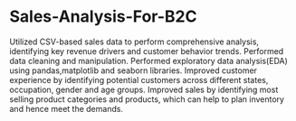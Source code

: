 # Sales-Analysis-For-B2C
Utilized CSV-based sales data to perform comprehensive analysis, identifying key revenue drivers and customer behavior trends.
Performed data cleaning and manipulation.
Performed exploratory data analysis(EDA) using pandas,matplotlib and seaborn libraries.
Improved customer experience by identifying potential customers across different states, occupation, gender and age groups.
Improved sales by identifying most selling product categories and products, which can help to plan inventory and hence meet the demands.

